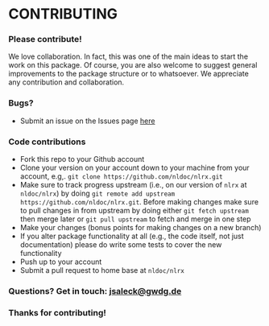 # CONTRIBUTING #

### Please contribute!

We love collaboration.
In fact, this was one of the main ideas to start the work on this package.
Of course, you are also welcome to suggest general improvements to the package structure or to whatsoever.
We appreciate any contribution and collaboration.

### Bugs?

* Submit an issue on the Issues page [here](https://github.com/nldoc/nlrx/issues)

### Code contributions

* Fork this repo to your Github account
* Clone your version on your account down to your machine from your account, e.g,. `git clone https://github.com/nldoc/nlrx.git`
* Make sure to track progress upstream (i.e., on our version of `nlrx` at `nldoc/nlrx`) by doing `git remote add upstream https://github.com/nldoc/nlrx.git`.
Before making changes make sure to pull changes in from upstream by doing either `git fetch upstream` then merge later or `git pull upstream` to fetch and merge in one step
* Make your changes (bonus points for making changes on a new branch)
* If you alter package functionality at all (e.g., the code itself, not just documentation) please do write some tests to cover the new functionality
* Push up to your account
* Submit a pull request to home base at `nldoc/nlrx`

### Questions? Get in touch: [jsaleck@gwdg.de](mailto:jsaleck@gwdg.de)

### Thanks for contributing!
